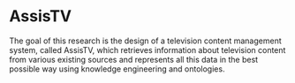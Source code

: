 # AssisTV
The goal of this research is the design of a television content management system, called AssisTV, which retrieves information about television content from various existing sources and represents all this data in the best possible way using knowledge engineering and ontologies.
